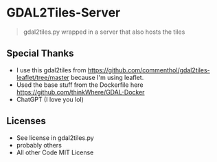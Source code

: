 # GDAL2Tiles-Server
> gdal2tiles.py wrapped in a server that also hosts the tiles

## Special Thanks
* I use this gdal2tiles from https://github.com/commenthol/gdal2tiles-leaflet/tree/master
because I'm using leaflet. 
* Used the base stuff from the Dockerfile here https://github.com/thinkWhere/GDAL-Docker
* ChatGPT (I love you lol)

## Licenses
* See license in gdal2tiles.py
* probably others
* All other Code MIT License
